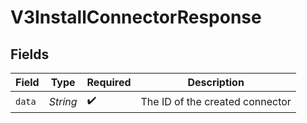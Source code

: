 # V3InstallConnectorResponse


## Fields

| Field                           | Type                            | Required                        | Description                     |
| ------------------------------- | ------------------------------- | ------------------------------- | ------------------------------- |
| `data`                          | *String*                        | :heavy_check_mark:              | The ID of the created connector |